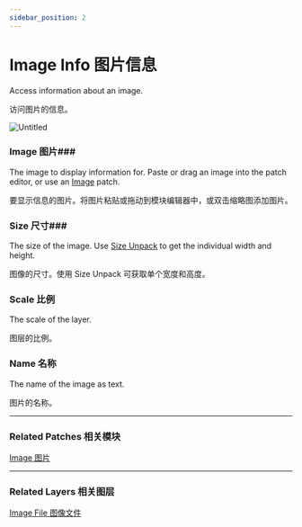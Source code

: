 ```yaml
---
sidebar_position: 2
---
```


# Image Info 图片信息

Access information about an image.

访问图片的信息。

![Untitled](https://s3.us-west-2.amazonaws.com/secure.notion-static.com/b4cbc7f9-654a-411c-9f88-03069852ade5/Untitled.png?X-Amz-Algorithm=AWS4-HMAC-SHA256&X-Amz-Content-Sha256=UNSIGNED-PAYLOAD&X-Amz-Credential=AKIAT73L2G45EIPT3X45%2F20220602%2Fus-west-2%2Fs3%2Faws4_request&X-Amz-Date=20220602T181215Z&X-Amz-Expires=86400&X-Amz-Signature=422544851cb1203f099e7c44b1059a872f5c0209e45bb5750c27d08c1433f9f9&X-Amz-SignedHeaders=host&response-content-disposition=filename%20%3D%22Untitled.png%22&x-id=GetObject)

### Image  图片### 

The image to display information for. Paste or drag an image into the patch editor, or use an [Image](https://www.notion.so/Image-826d9097aca041e8a8aa1a102e87b9d8) patch.

要显示信息的图片。将图片粘贴或拖动到模块编辑器中，或双击缩略图添加图片。

### Size 尺寸### 

The size of the image. Use [Size Unpack](https://www.notion.so/Point-Unpack-2b4874a049d34f898bc64c27879e191e) to get the individual width and height.

图像的尺寸。使用 Size Unpack 可获取单个宽度和高度。

### Scale 比例

The scale of the layer.

图层的比例。

### Name 名称

The name of the image as text.

图片的名称。

------

### Related Patches 相关模块

[Image 图片](https://www.notion.so/Image-826d9097aca041e8a8aa1a102e87b9d8)

------

### Related Layers 相关图层

[Image File 图像文件](https://www.notion.so/Image-File-a86eff7ee4704c31b00057723d0e659f)
